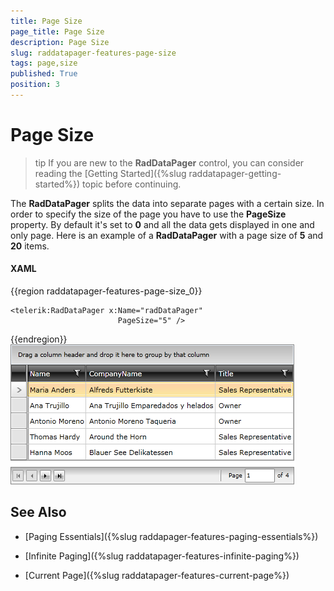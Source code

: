 ```yaml
---
title: Page Size
page_title: Page Size
description: Page Size
slug: raddatapager-features-page-size
tags: page,size
published: True
position: 3
---
```


# Page Size

>tip If you are new to the __RadDataPager__ control, you can consider reading the [Getting Started]({%slug raddatapager-getting-started%}) topic before continuing.

The __RadDataPager__ splits the data into separate pages with a certain size. In order to specify the size of the page you have to use the __PageSize__ property. By default it's set to __0__ and all the data gets displayed in one and only page. Here is an example of a __RadDataPager__ with a page size of __5__ and __20__ items.

#### __XAML__
{{region raddatapager-features-page-size_0}}

	<telerik:RadDataPager x:Name="radDataPager"
	                        PageSize="5" />
{{endregion}}
         
 ![](images/RadDataPager_Features_PageSize_01.png)

## See Also

 * [Paging Essentials]({%slug raddapager-features-paging-essentials%})

 * [Infinite Paging]({%slug raddatapager-features-infinite-paging%})

 * [Current Page]({%slug raddatapager-features-current-page%})
